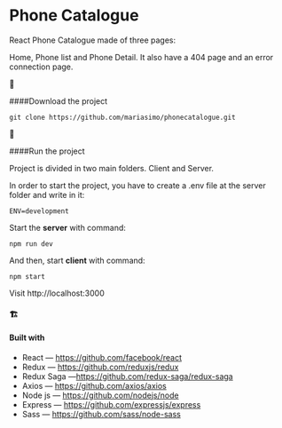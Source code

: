 # Phone Catalogue

React Phone Catalogue made of three pages: 

Home, Phone list and Phone Detail. It also have a 404 page and an error connection page.



📁 

####Download the project 

```
git clone https://github.com/mariasimo/phonecatalogue.git
```



🚀

####Run the project

Project is divided in two main folders. Client and Server.

In order to start the project, you have to create a .env file at the server folder and write in it:

```
ENV=development
```


Start the **server** with command:

```
npm run dev
```

And then, start **client** with command:

```
npm start
```

Visit http://localhost:3000



#### 🏗 

#### Built with

- React — https://github.com/facebook/react
- Redux — https://github.com/reduxjs/redux
- Redux Saga —https://github.com/redux-saga/redux-saga
- Axios — https://github.com/axios/axios
- Node js — https://github.com/nodejs/node
- Express — https://github.com/expressjs/express
- Sass — https://github.com/sass/node-sass